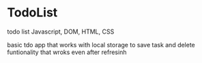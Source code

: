 # TodoList
todo list Javascript, DOM, HTML, CSS


basic tdo app that works with local storage to save task and delete funtionality that wroks even after refresinh 
